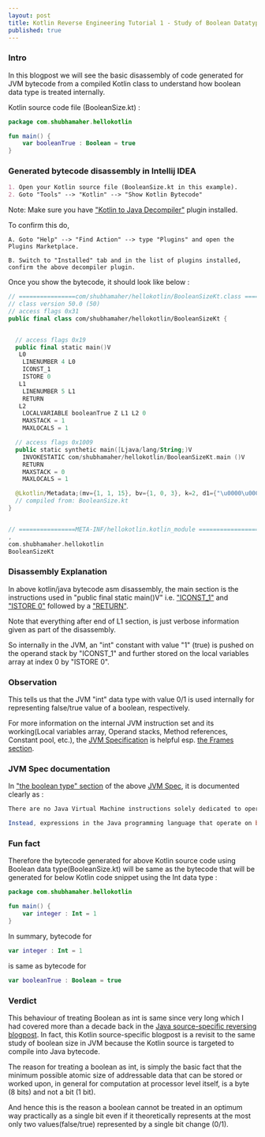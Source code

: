 ```yaml
---
layout: post
title: Kotlin Reverse Engineering Tutorial 1 - Study of Boolean Datatype Size
published: true
---
```


### Intro

In this blogpost we will see the basic disassembly of code generated for JVM bytecode from a compiled Kotlin class to understand how boolean data type is treated internally.   

Kotlin source code file (BooleanSize.kt) : 
```kotlin
package com.shubhamaher.hellokotlin

fun main() {
    var booleanTrue : Boolean = true
}
```

### Generated bytecode disassembly in Intellij IDEA
```markdown
1. Open your Kotlin source file (BooleanSize.kt in this example).
2. Goto "Tools" --> "Kotlin" --> "Show Kotlin Bytecode"
```
Note: Make sure you have ["Kotlin to Java Decompiler"](https://plugins.jetbrains.com/plugin/13485-kotlin-to-java-decompiler) plugin installed. 


To confirm this do,
```
A. Goto "Help" --> "Find Action" --> type "Plugins" and open the Plugins Marketplace.

B. Switch to "Installed" tab and in the list of plugins installed, confirm the above decompiler plugin. 
```

Once you show the bytecode, it should look like below :
```kotlin
// ================com/shubhamaher/hellokotlin/BooleanSizeKt.class =================
// class version 50.0 (50)
// access flags 0x31
public final class com/shubhamaher/hellokotlin/BooleanSizeKt {


  // access flags 0x19
  public final static main()V
   L0
    LINENUMBER 4 L0
    ICONST_1
    ISTORE 0
   L1
    LINENUMBER 5 L1
    RETURN
   L2
    LOCALVARIABLE booleanTrue Z L1 L2 0
    MAXSTACK = 1
    MAXLOCALS = 1

  // access flags 0x1009
  public static synthetic main([Ljava/lang/String;)V
    INVOKESTATIC com/shubhamaher/hellokotlin/BooleanSizeKt.main ()V
    RETURN
    MAXSTACK = 0
    MAXLOCALS = 1

  @Lkotlin/Metadata;(mv={1, 1, 15}, bv={1, 0, 3}, k=2, d1={"\u0000\u0008\n\u0000\n\u0002\u0010\u0002\n\u0000\u001a\u0006\u0010\u0000\u001a\u00020\u0001\u00a8\u0006\u0002"}, d2={"main", "", "hellokotlin"})
  // compiled from: BooleanSize.kt
}


// ================META-INF/hellokotlin.kotlin_module =================
,
com.shubhamaher.hellokotlin
BooleanSizeKt
```

### Disassembly Explanation

In above kotlin/java bytecode asm disassembly, the main section is the instructions used in "public final static main()V" i.e. ["ICONST_1"](https://docs.oracle.com/javase/specs/jvms/se8/html/jvms-6.html#jvms-6.5.iconst_i) and ["ISTORE 0"](https://docs.oracle.com/javase/specs/jvms/se8/html/jvms-6.html#jvms-6.5.istore_n) followed by a ["RETURN"](https://docs.oracle.com/javase/specs/jvms/se8/html/jvms-4.html#jvms-4.10.1.9.return).

Note that everything after end of L1 section, is just verbose information given as part of the disassembly.

So internally in the JVM, an "int" constant with value "1" (true) is pushed on the operand stack by "ICONST_1" and further stored on the local variables array at index 0 by "ISTORE 0". 

### Observation 

This tells us that the JVM "int" data type with value 0/1 is used internally for representing false/true value of a boolean, respectively. 

For more information on the internal JVM instruction set and its working(Local variables array, Operand stacks, Method references, Constant pool, etc.), the [JVM Specification](https://docs.oracle.com/javase/specs/jvms/se8/html/) is helpful esp. [the Frames section](https://docs.oracle.com/javase/specs/jvms/se8/html/jvms-2.html#jvms-2.6). 

### JVM Spec documentation

In ["the boolean type" section](https://docs.oracle.com/javase/specs/jvms/se8/html/jvms-2.html#jvms-2.3.4) of the above [JVM Spec](https://docs.oracle.com/javase/specs/jvms/se8/html/), it is documented clearly as : 
```java
There are no Java Virtual Machine instructions solely dedicated to operations on boolean values. 

Instead, expressions in the Java programming language that operate on boolean values are compiled to use values of the Java Virtual Machine int data type.
```

### Fun fact

Therefore the bytecode generated for above Kotlin source code using Boolean data type(BooleanSize.kt) will be same as the bytecode that will be generated for below Kotlin code snippet using the Int data type :
```kotlin
package com.shubhamaher.hellokotlin

fun main() {
    var integer : Int = 1
}
```
In summary, bytecode for
```kotlin
var integer : Int = 1
```
is same as bytecode for 
```kotlin
var booleanTrue : Boolean = true
```

### Verdict

This behaviour of treating Boolean as int is same since very long which I had covered more than a decade back in the [Java source-specific reversing blogpost](https://shubhamaher.com/java-reverse-engineering-tutorial1). In fact, this Kotlin source-specific blogpost is a revisit to the same study of boolean size in JVM because the Kotlin source is targeted to compile into Java bytecode. 

The reason for treating a boolean as int, is simply the basic fact that the minimum possible atomic size of addressable data that can be stored or worked upon, in general for computation at processor level itself, is a byte (8 bits) and not a bit (1 bit). 

And hence this is the reason a boolean cannot be treated in an optimum way practically as a single bit even if it theoretically represents at the most only two values(false/true) represented by a single bit change (0/1). 
